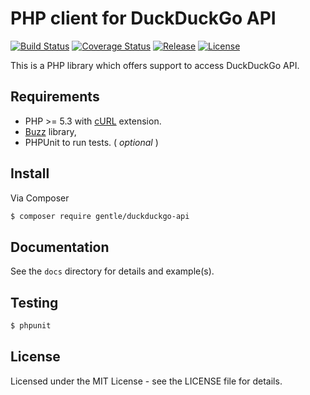 # PHP client for DuckDuckGo API 
[![Build Status](https://travis-ci.org/gentlero/duckduckgo-api.svg?branch=develop)](https://travis-ci.org/gentlero/duckduckgo-api) [![Coverage Status](https://coveralls.io/repos/gentlero/duckduckgo-api/badge.png?branch=develop)](https://coveralls.io/r/gentlero/duckduckgo-api?branch=develop) [![Release](http://img.shields.io/github/release/gentlero/duckduckgo-api.svg)](https://github.com/gentlero/duckduckgo-api/releases) [![License](https://img.shields.io/badge/license-MIT-blue.svg)](https://github.com/gentlero/duckduckgo-api/blob/master/LICENSE)

This is a PHP library which offers support to access DuckDuckGo API.

## Requirements

* PHP >= 5.3 with [cURL](http://php.net/manual/en/book.curl.php) extension.
* [Buzz](https://github.com/kriswallsmith/Buzz) library,
* PHPUnit to run tests. ( _optional_ )

## Install

Via Composer

``` bash
$ composer require gentle/duckduckgo-api
```

## Documentation

See the `docs` directory for details and example(s).

## Testing

``` bash
$ phpunit
```

## License

Licensed under the MIT License - see the LICENSE file for details.
